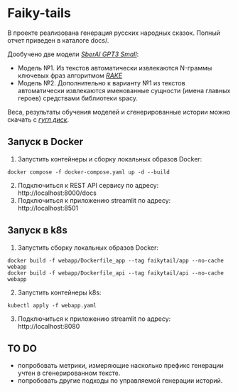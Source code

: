 # Faiky-tails

В проекте реализована генерация русских народных сказок. Полный отчет приведен в каталоге docs/.

Дообучено две модели *[SberAI GPT3 Small](https://github.com/sberbank-ai/ru-gpts)*:

* Модель №1. Из текстов автоматически извлекаются N-граммы ключевых фраз алгоритмом *[RAKE](https://www.researchgate.net/publication/227988510_Automatic_Keyword_Extraction_from_Individual_Documents)*
* Модель №2. Дополнительно к варианту №1 из текстов автоматически извлекаются именованные сущности (имена главных героев) средствами библиотеки spacy.

Веса, результаты обучения моделей и сгенерированные истории можно скачать с *[гугл диск](https://drive.google.com/file/d/1f1MU0bgIo1X_78vpuc-DqKH8joHRcbgT/view?usp=sharing)*.

## Запуск в Docker

1. Запустить контейнеры и сборку локальных образов Docker:

```
docker compose -f docker-compose.yaml up -d --build
```

2. Подключиться к REST API сервису по адресу: http://localhost:8000/docs
3. Подключиться к приложению streamlit по адресу: http://localhost:8501

## Запуск в k8s

1. Запустить сборку локальных образов Docker:
```
docker build -f webapp/Dockerfile_app --tag faikytail/app --no-cache webapp
docker build -f webapp/Dockerfile_api --tag faikytail/api --no-cache webapp
```

2. Запустить контейнеры k8s:

```
kubectl apply -f webapp.yaml
```

3. Подключиться к приложению streamlit по адресу: http://localhost:8080

## TO DO

* попробовать метрики, измеряющие насколько префикс генерации учтен в сгенерированном тексте.
* попробовать другие подходы по управляемой генерации историй.
